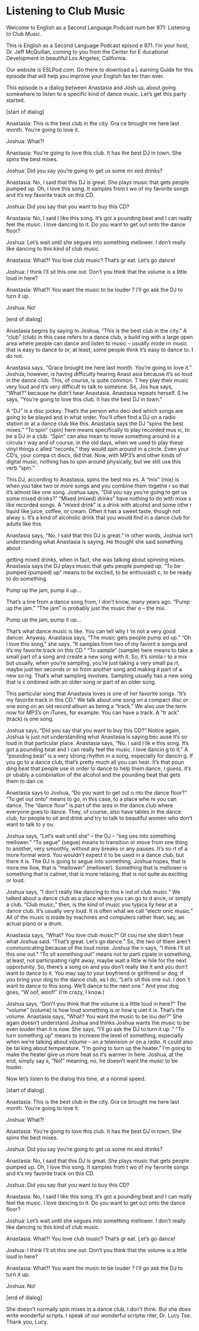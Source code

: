 # Listening to Club Music

Welcome to English as a Second Language Podcast num ber 871: Listening to Club Music.

This is English as a Second Language Podcast episod e 871. I’m your host, Dr. Jeff McQuillan, coming to you from the Center for E ducational Development in beautiful Los Angeles, California.

Our website is ESLPod.com. Go there to download a L earning Guide for this episode that will help you improve your English fas ter than ever.

This episode is a dialog between Anastasia and Josh ua, about going somewhere to listen to a specific kind of dance music. Let’s get this party started.

[start of dialog]

Anastasia:  This is the best club in the city.  Gra ce brought me here last month. You’re going to love it.

Joshua:  What?!

Anastasia:  You’re going to love this club.  It has  the best DJ in town. She spins the best mixes.

Joshua:  Did you say you’re going to get us some mi xed drinks?

Anastasia:  No, I said that this DJ is great.  She plays music that gets people pumped up.  Oh, I love this song. It samples from t wo of my favorite songs and it’s my favorite track on this CD.

Joshua:  Did you say that you want to buy this CD?

Anastasia:  No, I said I like this song.  It’s got a pounding beat and I can really feel the music. I love dancing to it.  Do you want to get out onto the dance floor?

Joshua:  Let’s wait until she segues into something  mellower.  I don’t really like dancing to this kind of club music.

Anastasia:  What?!  You love club music?  That’s gr eat.  Let’s go dance!

Joshua:  I think I’ll sit this one out.  Don’t you think that the volume is a little loud in here?

Anastasia:  What?!  You want the music to be louder ?  I’ll go ask the DJ to turn it up.

Joshua:  No!

[end of dialog]

Anastasia begins by saying to Joshua, “This is the best club in the city.” A “club” (club) in this case refers to a dance club, a build ing with a large open area where people can dance and listen to music – usually mode rn music that is easy to dance to or, at least, some people think it’s easy to dance to. I do not.

Anastasia says, “Grace brought me here last month. You’re going to love it.” Joshua, however, is having difficulty hearing Anast asia because it’s so loud in the dance club. This, of course, is quite common. T hey play their music very loud and it’s very difficult to talk to someone. So, Jos hua says, “What?” because he didn’t hear Anastasia. Anastasia repeats herself. S he says, “You’re going to love this club. It has the best DJ in town.”

A “DJ” is a disc jockey. That’s the person who deci ded which songs are going to be played and in what order. You’ll often find a DJ  on a radio station or at a dance club like this. Anastasia says the DJ “spins the best mixes.” “To spin” (spin) here means specifically to play recorded mus ic, to be a DJ in a club. “Spin” can also mean to move something around in a circula r way and of course, in the old days, when we used to play these vinyl things c alled “records,” they would spin around in a circle. Even your CD’s, your compa ct discs, did that. Now, with MP3’s and other kinds of digital music, nothing has  to spin around physically, but we still use this verb “spin.”

This DJ, according to Anastasia, spins the best mix es. A “mix” (mix) is when you take two or more songs and you combine them togethe r so that it’s almost like one song. Joshua says, “Did you say you’re going to  get us some mixed drinks?” “Mixed (mixed) drinks” have nothing to do with mixe s like recorded songs. A “mixed drink” is a drink with alcohol and some othe r liquid like juice, coffee, or cream. Often it has a sweet taste, though not alway s. It’s a kind of alcoholic drink that you would find in a dance club for adults like  this.

Anastasia says, “No. I said that this DJ is great.”  In other words, Joshua isn’t understanding what Anastasia is saying. He thought she said something about

getting mixed drinks, when in fact, she was talking  about spinning mixes. Anastasia says the DJ plays music that gets people pumped up. “To be pumped (pumped) up” means to be excited, to be enthusiasti c, to be ready to do something.

Pump up the jam, pump it up…

That’s a line from a dance song from, I don’t know,  many years ago. “Pump up the jam.” “The jam” is probably just the music ther e – the mix.

Pump up the jam, pump it up…

That’s what dance music is like. You can tell why I ’m not a very good dancer. Anyway, Anastasia says, “The music gets people pump ed up.” “Oh I love this song,” she says. “It samples from two of my favorit e songs and it’s my favorite track on this CD.” “To sample” (sample) here means to take a small part of a song and create a new song with it. So, it’s simila r to a mix but usually, when you’re sampling, you’re just taking a very small pa rt, maybe just ten seconds or so from another song and making it part of a new so ng. That’s what sampling involves. Sampling usually has a new song that is c ombined with an older song or part of an older song.

This particular song that Anastasia loves is one of  her favorite songs. “It’s my favorite track in this CD.” We talk about one song on a compact disc or one song on an old record album as being a “track.” We also use the term now for MP3’s on iTunes, for example. You can have a track. A “tr ack” (track) is one song.

Joshua says, “Did you say that you want to buy this  CD?” Notice again, Joshua is just not understanding what Anastasia is saying bec ause it’s so loud in that particular place. Anastasia says, “No. I said I lik e this song. It’s got a pounding beat and I can really feel the music. I love dancin g to it.” A “pounding beat” is a very strong rhythm in a song, especially for dancin g. If you go to a dance club, that’s pretty much all you can hear. It’s that poun ding beat that people use in order to dance to help them dance, I guess. It’s pr obably a combination of the alcohol and the pounding beat that gets them to dan ce.

Anastasia says to Joshua, “Do you want to get out o nto the dance floor?” “To get out onto” means to go, in this case, to a place whe re you can dance. The “dance floor” is part of the area in the dance club where everyone goes to dance. They, of course, also have tables in the dance club, for people to sit and drink and try to talk to beautiful women who don’t want to talk to y ou.

Joshua says, “Let’s wait until she” – the DJ – “seg ues into something mellower.” “To segue” (segue) means to transition or move from  one thing to another, very smoothly, without any breaks or any pauses. It’s so rt of a more formal word. You wouldn’t expect it to be used in a dance club, but there it is. The DJ is going to segue into something, Joshua hopes, that is more me llow, that is “mellower” (mellower). Something that is mellower is something  that is calmer, that is more relaxing, that is not quite as exciting or loud.

Joshua says, “I don’t really like dancing to this k ind of club music.” We talked about a dance club as a place where you can go to d ance, or simply a club. “Club music,” then, is the kind of music you typica lly hear at a dance club. It’s usually very loud. It is often what we call “electr onic music.” All of the music is made by machines and computers rather than, say, an  actual piano or a drum.

Anastasia says, “What? You love club music?” Of cou rse she didn’t hear what Joshua said. “That’s great. Let’s go dance.” So, the two of them aren’t communicating because of the loud noise. Joshua the n says, “I think I’ll sit this one out.” “To sit something out” means not to parti cipate in something, at least, not participating right away, maybe wait a little w hile for the next opportunity. So, there’s a song on and you don’t really like it and you don’t want to dance to it. You may say to your boyfriend or girlfriend or dog,  if you bring your dog to the dance club, as I do, “Let’s sit this one out. I don ’t want to dance to this song. We’ll dance to the next one.” And your dog goes, “W oof, woof!” (I’m crazy, I know.)

Joshua says, “Don’t you think that the volume is a little loud in here?” The “volume” (volume) is how loud something is or how q uiet it is. That’s the volume. Anastasia says, “What? You want the music to be lou der?” She again doesn’t understand Joshua and thinks Joshua wants the music  to be even louder than it is now. She says, “I’ll go ask the DJ to turn it up .” “To turn something up” means to increase the level of something, especially when  we’re talking about volume – on a television or on a radio. It could also be tal king about temperature. “I’m going to turn up the heater.” I’m going to make the  heater give us more heat so it’s warmer in here. Joshua, at the end, simply say s, “No!” meaning, no, he doesn’t want the music to be louder.

Now let’s listen to the dialog this time, at a normal speed.

[start of dialog]

Anastasia:  This is the best club in the city.  Gra ce brought me here last month. You’re going to love it.

 Joshua:  What?!

Anastasia:  You’re going to love this club.  It has  the best DJ in town. She spins the best mixes.

Joshua:  Did you say you’re going to get us some mi xed drinks?

Anastasia:  No, I said that this DJ is great.  She plays music that gets people pumped up.  Oh, I love this song. It samples from t wo of my favorite songs and it’s my favorite track on this CD.

Joshua:  Did you say that you want to buy this CD?

Anastasia:  No, I said I like this song.  It’s got a pounding beat and I can really feel the music. I love dancing to it.  Do you want to get out onto the dance floor?

Joshua:  Let’s wait until she segues into something  mellower.  I don’t really like dancing to this kind of club music.

Anastasia:  What?!  You love club music?  That’s gr eat.  Let’s go dance!

Joshua:  I think I’ll sit this one out.  Don’t you think that the volume is a little loud in here?

Anastasia:  What?!  You want the music to be louder ?  I’ll go ask the DJ to turn it up.

Joshua:  No!

[end of dialog]

She doesn’t normally spin mixes in a dance club, I don’t think. But she does write wonderful scripts. I speak of our wonderful scriptw riter, Dr. Lucy Tse. Thank you, Lucy.





